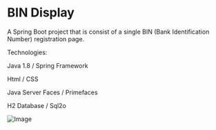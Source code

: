 # BIN Display
A Spring Boot project that is consist of a single BIN (Bank Identification Number) registration page.

Technologies:

Java 1.8 / Spring Framework

Html / CSS

Java Server Faces / Primefaces

H2 Database / Sql2o



![Image](https://hizliresim.com/hODy6N.png)
